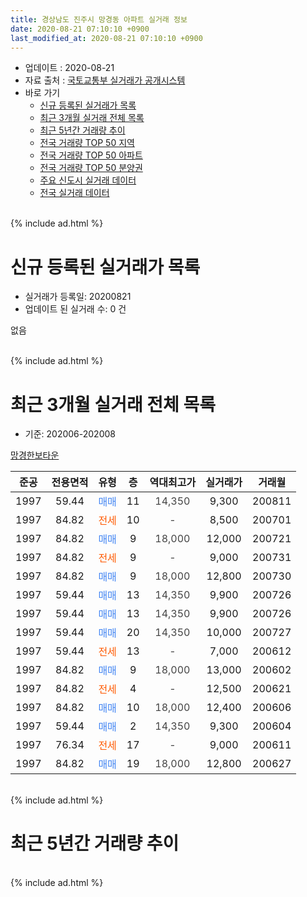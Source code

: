 ```yaml
---
title: 경상남도 진주시 망경동 아파트 실거래 정보
date: 2020-08-21 07:10:10 +0900
last_modified_at: 2020-08-21 07:10:10 +0900
---
```


* 업데이트 : 2020-08-21
* 자료 출처 : [국토교통부 실거래가 공개시스템](http://rt.molit.go.kr)
* 바로 가기
    * [신규 등록된 실거래가 목록](#신규-등록된-실거래가-목록)
    * [최근 3개월 실거래 전체 목록](#최근-3개월-실거래-전체-목록)
    * [최근 5년간 거래량 추이](#최근-5년간-거래량-추이)
    * [전국 거래량 TOP 50 지역](https://inasie.github.io/apt-trade-info/최근-3개월-전국에서-가장-거래가-많이-발생한-지역)
    * [전국 거래량 TOP 50 아파트](https://inasie.github.io/apt-trade-info/최근-3개월-전국에서-가장-거래가-많이-발생한-아파트)
    * [전국 거래량 TOP 50 분양권](https://inasie.github.io/apt-trade-info/최근-3개월-전국에서-가장-거래가-많이-발생한-분양권)
    * [주요 신도시 실거래 데이터](https://inasie.github.io/apt-trade-info/주요-신도시)
    * [전국 실거래 데이터](https://inasie.github.io/apt-trade-info/전국)
<br>
{% include ad.html %}
<br>

# 신규 등록된 실거래가 목록
* 실거래가 등록일: 20200821
* 업데이트 된 실거래 수: 0 건

없음

<br>
{% include ad.html %}
<br>

# 최근 3개월 실거래 전체 목록
* 기준: 202006-202008


[망경한보타운](https://search.naver.com/search.naver?query=%EA%B2%BD%EC%83%81%EB%82%A8%EB%8F%84+%EC%A7%84%EC%A3%BC%EC%8B%9C+%EB%A7%9D%EA%B2%BD%EB%8F%99+%EB%A7%9D%EA%B2%BD%ED%95%9C%EB%B3%B4%ED%83%80%EC%9A%B4)

|준공|전용면적|유형|층|역대최고가|실거래가|거래월|
|:---:|:---:|:---:|:---:|:---:|:---:|:---:|
|1997|59.44|<span style="color:#4285f3">매매</span>|11|<span style="color:#444444">14,350</span>|9,300|200811|
|1997|84.82|<span style="color:#ff5a00">전세</span>|10|<span style="color:#444444">-</span>|8,500|200701|
|1997|84.82|<span style="color:#4285f3">매매</span>|9|<span style="color:#444444">18,000</span>|12,000|200721|
|1997|84.82|<span style="color:#ff5a00">전세</span>|9|<span style="color:#444444">-</span>|9,000|200731|
|1997|84.82|<span style="color:#4285f3">매매</span>|9|<span style="color:#444444">18,000</span>|12,800|200730|
|1997|59.44|<span style="color:#4285f3">매매</span>|13|<span style="color:#444444">14,350</span>|9,900|200726|
|1997|59.44|<span style="color:#4285f3">매매</span>|13|<span style="color:#444444">14,350</span>|9,900|200726|
|1997|59.44|<span style="color:#4285f3">매매</span>|20|<span style="color:#444444">14,350</span>|10,000|200727|
|1997|59.44|<span style="color:#ff5a00">전세</span>|13|<span style="color:#444444">-</span>|7,000|200612|
|1997|84.82|<span style="color:#4285f3">매매</span>|9|<span style="color:#444444">18,000</span>|13,000|200602|
|1997|84.82|<span style="color:#ff5a00">전세</span>|4|<span style="color:#444444">-</span>|12,500|200621|
|1997|84.82|<span style="color:#4285f3">매매</span>|10|<span style="color:#444444">18,000</span>|12,400|200606|
|1997|59.44|<span style="color:#4285f3">매매</span>|2|<span style="color:#444444">14,350</span>|9,300|200604|
|1997|76.34|<span style="color:#ff5a00">전세</span>|17|<span style="color:#444444">-</span>|9,000|200611|
|1997|84.82|<span style="color:#4285f3">매매</span>|19|<span style="color:#444444">18,000</span>|12,800|200627|


<br>
{% include ad.html %}
<br>

# 최근 5년간 거래량 추이


<div style="width:100%;">
    <canvas id="deal_progress" height="200"></canvas>
</div>

<script>
new Chart(document.getElementById("deal_progress"), {
    type: 'line',
    data: {
        labels: ['201508','201509','201510','201511','201512','201601','201602','201603','201604','201605','201606','201607','201608','201609','201610','201611','201612','201701','201702','201703','201704','201705','201706','201707','201708','201709','201710','201711','201712','201801','201802','201803','201804','201805','201806','201807','201808','201809','201810','201811','201812','201901','201902','201903','201904','201905','201906','201907','201908','201909','201910','201911','201912','202001','202002','202003','202004','202005','202006','202007','202008'],
        datasets: [{
            label: '매매',
            pointRadius: 1,
            data: [9, 4, 12, 7, 3, 9, 5, 4, 8, 4, 3, 8, 1, 4, 5, 10, 2, 5, 8, 10, 4, 6, 2, 5, 5, 9, 3, 7, 3, 6, 2, 5, 9, 3, 2, 3, 5, 4, 7, 5, 4, 2, 3, 2, 2, 5, 3, 3, 2, 6, 3, 4, 4, 4, 4, 5, 2, 4, 4, 5, 1],
            borderColor: "rgba(255, 201, 14, 1)",
            backgroundColor: "rgba(255, 201, 14, 0.5)",
            fill: false,
            lineTension: 0
        },{
            label: '전월세',
            pointRadius: 1,
            data: [1, 1, 0, 1, 2, 0, 0, 0, 2, 0, 1, 1, 0, 1, 1, 2, 0, 0, 2, 0, 1, 1, 1, 3, 1, 2, 0, 1, 0, 2, 0, 3, 1, 2, 2, 2, 1, 2, 0, 2, 3, 0, 0, 0, 3, 3, 4, 0, 2, 2, 0, 0, 2, 2, 1, 2, 3, 2, 3, 2, 0],
            borderColor: "rgba(0, 141, 185, 1)",
            backgroundColor: "rgba(0, 141, 185, 0.5)",
            fill: false,
            lineTension: 0
        }
        ]
    },
    options: {
        responsive: true,
        title: {
            display: false
        },
        tooltips: {
            mode: 'index',
            intersect: false
        },
        hover: {
            mode: 'nearest',
            intersect: true
        },
        scales: {
            xAxes: [{
                display: true,
                scaleLabel: {
                    display: true,
                    labelString: '년/월'
                }
            }],
            yAxes: [{
                display: true,
                ticks: {
                    suggestedMin: 0,
                },
                scaleLabel: {
                    display: true,
                    labelString: '실거래 수'
                }
            }]
        }
    }
});

</script>


<br>
{% include ad.html %}
<br>

